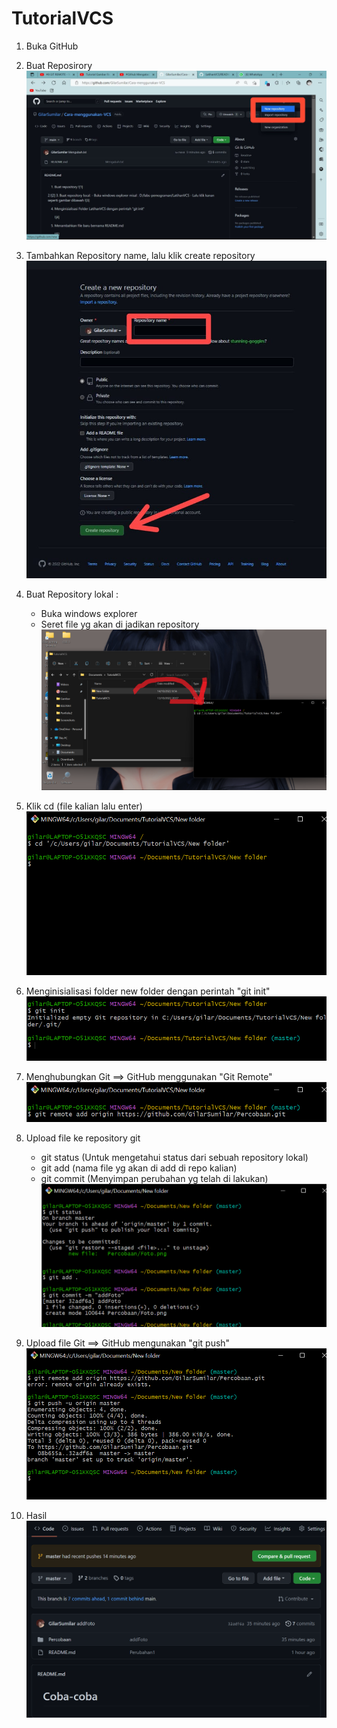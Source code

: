 # TutorialVCS

1. Buka GitHub

2. Buat Reposirory
![1](Gambar/satu.jpeg)

3. Tambahkan Repository name, lalu klik create repository
![2](Gambar/dua.jpeg)

4. Buat Repository lokal :
   - Buka windows explorer
   - Seret file yg akan di jadikan repository
![3](Gambar/Screenshot%20(25).png)

5. Klik cd (file kalian lalu enter)
![4](Gambar/tiga.png)

6. Menginisialisasi folder new folder dengan perintah "git init"
![5](Gambar/empat.png)

7. Menghubungkan Git ==> GitHub menggunakan "Git Remote"
![6](Gambar/lima.png)

8. Upload file ke repository git
   - git status (Untuk mengetahui status dari sebuah repository lokal)
   - git add (nama file yg akan di add di repo kalian)
   - git commit (Menyimpan perubahan yg telah di lakukan)
![7](Gambar/enam.png)

9. Upload file Git ==> GitHub mengunakan "git push"
![8](Gambar/7.png)

10. Hasil
![9](Gambar/delapan.png)
